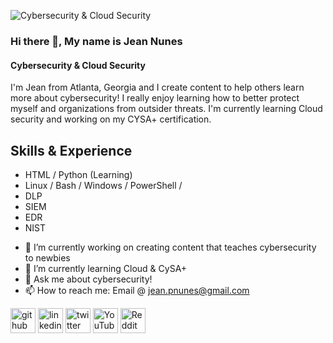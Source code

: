 ![Cybersecurity & Cloud Security](https://www.testpros.com/wp-content/uploads/2021/01/dfars-252-204-7012-featured-image.png)

### Hi there 👋, My name is **Jean Nunes**
#### Cybersecurity & Cloud Security

I'm Jean from Atlanta, Georgia and I create content to help others learn more about cybersecurity! I really enjoy learning how to better protect myself and organizations from outsider threats. I'm currently learning Cloud security and working on my CYSA+ certification. 

## Skills & Experience
* HTML / Python (Learning)
* Linux / Bash / Windows / PowerShell / 
* DLP
* SIEM
* EDR
* NIST

- 🔭 I’m currently working on creating content that teaches cybersecurity to newbies 
- 🌱 I’m currently learning Cloud & CySA+ 
- 💬 Ask me about cybersecurity! 
- 📫 How to reach me: Email @ jean.pnunes@gmail.com 


[<img src='https://cdn.jsdelivr.net/npm/simple-icons@3.0.1/icons/github.svg' alt='github' height='40'>](https://github.com/jeanpnunes)  [<img src='https://cdn.jsdelivr.net/npm/simple-icons@3.0.1/icons/linkedin.svg' alt='linkedin' height='40'>](https://www.linkedin.com/in/https://www.linkedin.com/in/jeanpnunes//)  [<img src='https://cdn.jsdelivr.net/npm/simple-icons@3.0.1/icons/twitter.svg' alt='twitter' height='40'>](https://twitter.com/@sudojepawan)  [<img src='https://cdn.jsdelivr.net/npm/simple-icons@3.0.1/icons/youtube.svg' alt='YouTube' height='40'>](https://www.youtube.com/channel/@SudoCyber)  [<img src='https://cdn.jsdelivr.net/npm/simple-icons@3.0.1/icons/reddit.svg' alt='Reddit' height='40'>](https://www.reddit.com/user/@SUDOJepawan)  


